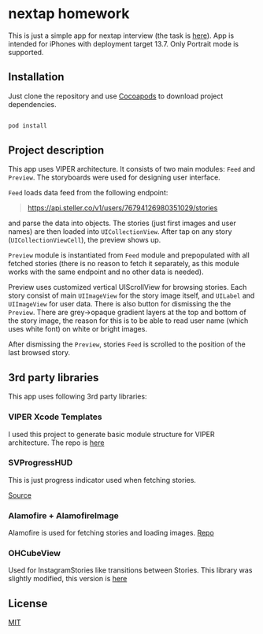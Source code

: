 
  

# nextap homework

  

This is just a simple app for nextap interview (the task is [here](https://github.com/tomascern/nextap/raw/master/Resources/nextap_tech_task_ios-2.pdf)). App is intended for iPhones with deployment target 13.7. Only Portrait mode is supported.

  

## Installation

  

Just clone the repository and use [Cocoapods](https://cocoapods.org) to download project dependencies.

  

```bash

pod install

```

  

## Project description

  

This app uses VIPER architecture. It consists of two main modules: `Feed` and `Preview`.  The storyboards were used for designing user interface.

  

`Feed` loads data feed from the following endpoint:

> https://api.steller.co/v1/users/76794126980351029/stories

  

and parse the data into objects. The stories (just first images and user names) are then loaded into `UICollectionView`. After tap on any story (`UICollectionViewCell`), the preview shows up.

  

`Preview` module is instantiated from `Feed` module and prepopulated with all fetched stories (there is no reason to fetch it separately, as this module works with the same endpoint and no other data is needed).

  

Preview uses customized vertical UIScrollView for browsing stories. Each story consist of main `UIImageView` for the story image itself, and `UILabel` and `UIImageView` for user data. There is also button for dismissing the the `Preview`.  There are grey->opaque gradient layers at the top and bottom of the story image, the reason for this is to be able to read user name (which uses white font) on white or bright images.

  

After dismissing the `Preview`, stories `Feed` is scrolled to the position of the last browsed story.

  

## 3rd party libraries

This app uses following 3rd party libraries:

  

### VIPER Xcode Templates

I used this project to generate basic module structure for VIPER architecture. The repo is [here](https://github.com/infinum/iOS-VIPER-Xcode-Templates)

  

### SVProgressHUD

This is just progress indicator used when fetching stories.

[Source](https://github.com/SVProgressHUD/SVProgressHUD)

  

### Alamofire + AlamofireImage

Alamofire is used for fetching stories and loading images. [Repo](https://github.com/Alamofire/Alamofire)

  

### OHCubeView

Used for InstagramStories like transitions between Stories. This library was slightly modified, this version is [here](https://github.com/tomascern/ohcubeview)

  

## License

[MIT](https://choosealicense.com/licenses/mit/)
